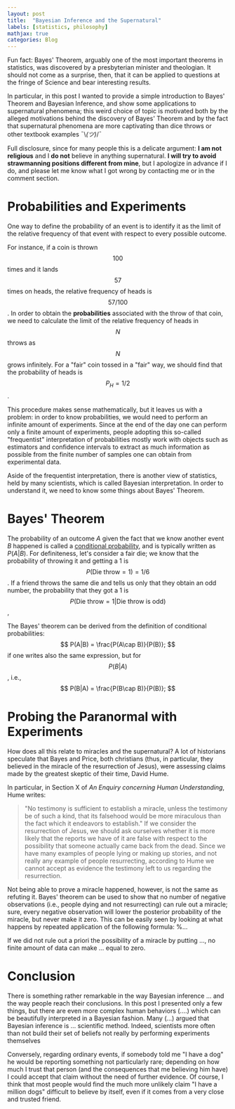 ```yaml
---
layout: post
title:  "Bayesian Inference and the Supernatural"
labels: [statistics, philosophy]
mathjax: true
categories: Blog
---
```


Fun fact: Bayes' Theorem,
arguably one of the most important theorems in statistics,
was discovered by a presbyterian minister and theologian.
It should not come as a surprise, then, that it can be
applied to questions at the fringe of Science and bear
interesting results.

In particular, in this post I wanted to provide a simple introduction
to Bayes' Theorem and Bayesian Inference, and show some applications to
supernatural phenomena; this weird choice of topic is motivated both
by the alleged motivations behind the discovery of Bayes' Theorem
and by the fact that supernatural phenomena are more captivating than
dice throws or other textbook examples ¯\\_(ツ)_/¯

Full disclosure, since for many people this is a delicate argument: **I am not religious** 
and I **do not** believe in anything supernatural. **I will try to avoid strawmanning 
positions different from mine**, but I apologize in advance if I do, and please let me know
what I got wrong by contacting me or in the comment section.

# Probabilities and Experiments

One way to define the probability of an event is to identify it as the limit of
the relative frequency of that event with respect to every possible outcome.

For instance, if a coin is thrown $$100$$ times and it lands $$57$$ times on heads,
the relative frequency of heads is $$57/100$$. In order to obtain the **probabilities**
associated with the throw of that coin, we need to calculate the limit of the relative
frequency of heads in $$N$$ throws as $$N$$ grows infinitely. For a "fair"
coin tossed in a "fair" way, we should find that the probability of
heads is $$P_H = 1/2$$.

This procedure makes sense mathematically,
but it leaves us with a problem: in order to know probabilities, we would
need to perform an infinite amount of experiments. Since at the end of the day
one can perform only a finite amount of experiments, people adopting this so-called "frequentist" 
interpretation of probabilities mostly work with objects such as estimators and confidence intervals
to extract as much information as possible from the finite number of samples one can obtain 
from experimental data.

Aside of the frequentist interpretation, there is another view of statistics, held by many
scientists, which is called Bayesian interpretation. In order to understand it, we need to know
some things about Bayes' Theorem.

# Bayes' Theorem

The probability of an outcome $A$ given the fact that we know another event $B$ happened
is called a [conditional probability](https://en.wikipedia.org/wiki/Conditional_probability),
and is typically written as $P(A|B)$. For definiteness, let's consider a fair die; we know
that the probability of throwing it and getting a 1 is $$P(\text{Die throw} = 1) = 1/6$$. If
a friend throws the same die and tells us only that they obtain an odd number,
the probability that they got a 1 is $$P(\text{Die throw} = 1 | \text{Die throw is odd})$$,


The Bayes' theorem can be derived from the definition of conditional probabilities:
$$
P(A|B) = \frac{P(A\cap B)}{P(B)};
$$
if one writes also the same expression, but for $$P(B|A)$$, i.e.,
$$
P(B|A) = \frac{P(B\cap B)}{P(B)};
$$



# Probing the Paranormal with Experiments

How does all this relate to miracles and the supernatural? A lot of historians speculate
that Bayes and Price, both christians (thus, in particular, they believed in the 
miracle of the resurrection of Jesus), were assessing claims made by the greatest skeptic of their
time, David Hume.

In particular, in Section X of *An Enquiry concerning Human Understanding*, Hume writes:
>"No testimony is sufficient to establish a miracle, unless the testimony be of such 
> a kind, that its falsehood would be more miraculous than the fact which it 
> endeavors to establish."
If we consider the resurrection of Jesus, we should ask ourselves
whether it is more likely that the reports we have of it are false with respect to 
the possibility that someone actually came back from the dead. Since we have many
examples of people lying or making up stories, and not really any example of people
resurrecting, according to Hume we cannot accept as evidence the testimony left to us 
regarding the resurrection.

Not being able to prove a miracle happened, however, is not the same as refuting it.
Bayes' theorem can be used to show that no number of negative observations (i.e.,
people dying and not resurrecting) can rule out a miracle; sure, every negative
observation will lower the posterior probability of the miracle, but never make it zero.
This can be easily seen by looking at what happens by repeated application of the
following formula:
%...

If we did not rule out a priori the possibility of a miracle by putting ..., no finite amount of data can
make ... equal to zero. 




# Conclusion

There is something rather remarkable in the way Bayesian inference ... and 
the way people reach their conclusions. In this post I presented only a few things,
but there are even more complex human behaviors (....) which can be beautifully
interpreted in a Bayesian fashion. Many (...) argued that Bayesian inference
is ... scientific method. Indeed, scientists more often than not build their set of
beliefs not really by performing experiments themselves

Conversely, regarding ordinary events, if somebody told me "I have a dog" he would be
reporting something not particularly rare; depending on how much I trust that person
(and the consequences that me believing him have) I could accept that claim without 
the need of further evidence. Of course, I think that most people would find the 
much more unlikely claim "I have a million dogs" difficult to believe by itself, 
even if it comes from a very close and trusted friend.